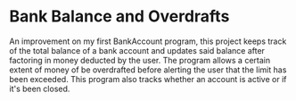 # Bank Balance and Overdrafts
An improvement on my first BankAccount program, this project keeps track of the total balance of a bank account and updates said balance after factoring in money deducted by the user. The program allows a 
certain extent of money of be overdrafted before alerting the user that the limit has been exceeded. This program also tracks whether an account is active or if it's been closed. 
